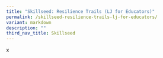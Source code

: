 ```yaml
---
title: "Skillseed: Resilience Trails (LJ for Educators)"
permalink: /skillseed-resilience-trails-lj-for-educators/
variant: markdown
description: ""
third_nav_title: Skillseed
---
```

<p>x</p>